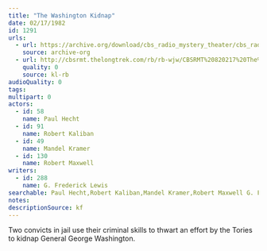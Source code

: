 ```yaml
---
title: "The Washington Kidnap"
date: 02/17/1982
id: 1291
urls: 
  - url: https://archive.org/download/cbs_radio_mystery_theater/cbs_radio_mystery_theater-1251-1300.zip/cbs_radio_mystery_theater-1251-1300%2Fcbsrmt_1291_the_washington_kidnap.mp3
    source: archive-org
  - url: http://cbsrmt.thelongtrek.com/rb/rb-wjw/CBSRMT%20820217%20The%20Washington%20Kidnap_wjw.mp3
    quality: 0
    source: kl-rb
audioQuality: 0
tags: 
multipart: 0
actors:  
  - id: 58
    name: Paul Hecht  
  - id: 91
    name: Robert Kaliban  
  - id: 49
    name: Mandel Kramer  
  - id: 130
    name: Robert Maxwell
writers:  
  - id: 288
    name: G. Frederick Lewis
searchable: Paul Hecht,Robert Kaliban,Mandel Kramer,Robert Maxwell G. Frederick Lewis
notes: 
descriptionSource: kf
---
```

Two convicts in jail use their criminal skills to thwart an effort by the Tories to kidnap General George Washington.